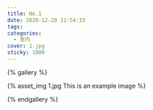 ```yaml
---
title: No.1
date: 2020-12-20 21:54:33
tags:
categories:
  - 室内
cover: 1.jpg
sticky: 1000
---
```

{% gallery %}

{% asset_img 1.jpg This is an example image %}

{% endgallery %}